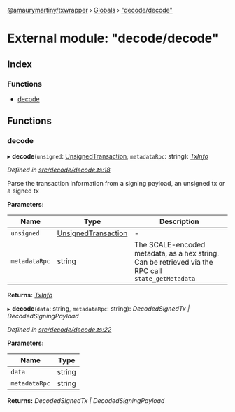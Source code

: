 [@amaurymartiny/txwrapper](../README.md) › [Globals](../globals.md) › ["decode/decode"](_decode_decode_.md)

# External module: "decode/decode"

## Index

### Functions

* [decode](_decode_decode_.md#decode)

## Functions

###  decode

▸ **decode**(`unsigned`: [UnsignedTransaction](../interfaces/_balancetransfer_.unsignedtransaction.md), `metadataRpc`: string): *[TxInfo](../interfaces/_balancetransfer_.txinfo.md)*

*Defined in [src/decode/decode.ts:18](https://github.com/amaurymartiny/polkadotjs-wrapper/blob/b63db16/src/decode/decode.ts#L18)*

Parse the transaction information from a signing payload, an unsigned tx or
a signed tx

**Parameters:**

Name | Type | Description |
------ | ------ | ------ |
`unsigned` | [UnsignedTransaction](../interfaces/_balancetransfer_.unsignedtransaction.md) | - |
`metadataRpc` | string | The SCALE-encoded metadata, as a hex string. Can be retrieved via the RPC call `state_getMetadata`  |

**Returns:** *[TxInfo](../interfaces/_balancetransfer_.txinfo.md)*

▸ **decode**(`data`: string, `metadataRpc`: string): *DecodedSignedTx | DecodedSigningPayload*

*Defined in [src/decode/decode.ts:22](https://github.com/amaurymartiny/polkadotjs-wrapper/blob/b63db16/src/decode/decode.ts#L22)*

**Parameters:**

Name | Type |
------ | ------ |
`data` | string |
`metadataRpc` | string |

**Returns:** *DecodedSignedTx | DecodedSigningPayload*
